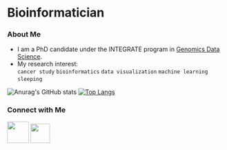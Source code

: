 # Bioinformatician

### About Me



* I am a PhD candidate under the INTEGRATE program in [Genomics Data Science](https://genomicsdatascience.ie/).
* My research interest: <br>
  `cancer study` `bioinformatics` `data visualization` `machine learning` `sleeping`
<p align="center">

![Anurag's GitHub stats](https://github-readme-stats.vercel.app/api?username=ZainulArifin1&show_icons=true&theme=radical)
[![Top Langs](https://github-readme-stats.vercel.app/api/top-langs/?username=ZainulArifin1&layout=compact)](https://github.com/anuraghazra/github-readme-stats)

</p>


### Connect with Me
<p align="left">
<a href="https://www.linkedin.com/in/muhammad-zainul-a-479aa1151/"><img height="50" src="https://user-images.githubusercontent.com/51225708/138564863-c89c00b3-bed0-4b2b-b89f-4bd85a68cd73.png"></a>
<a href="https://twitter.com/SaintZainn"><img height="45" src="https://user-images.githubusercontent.com/51225708/138565049-003ac47d-f63a-4933-934d-5cfb15db4660.png"></a>
</p>

<!--
#Fancy Typing
[![Typing SVG](https://readme-typing-svg.herokuapp.com?font=Montserrat+Black&color=%2336BCF7&size=30&vCenter=true&lines=Virus+Bioinformatician;Life+Science+Researcher;Biomedical+Scientist)](https://git.io/typing-svg)

#Alternative
[![Twitter Badge](https://img.shields.io/badge/-@lichuin_chong-1ca0f1?style=flat-square&labelColor=1ca0f1&logo=twitter&logoColor=white&link=https://twitter.com/lichuin_chong)](https://twitter.com/lichuin_chong)
![Top Langs](https://github-readme-stats.vercel.app/api/top-langs/?username=ChongLC&&hide=html&title_color=FF4595&text_color=c9cacc&icon_color=2bbc8a&bg_color=1d1f21&langs_count=3)

<a href="https://github.com/ChongLC/ChongLC">
  <img align="left" src="https://github-readme-stats.vercel.app/api/top-langs/?username=ChongLC&&hide=html&title_color=ffffff&text_color=c9cacc&icon_color=2bbc8a&bg_color=1d1f21&langs_count=3" />
</a>
-->

<!-- Resources -->
<!-- Icons: https://simpleicons.org/ -->
<!-- GitHub Stats: https://github.com/anuraghazra/github-readme-stats -->
<!-- Emojis: https://emojipedia.org/emoji/ -->
<!-- HTML Emojis: https://www.fileformat.info/index.htm -->
<!-- Shields: https://shields.io/ -->